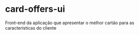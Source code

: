 # card-offers-ui
Front-end da aplicação que apresentar o melhor cartão para as características do cliente
